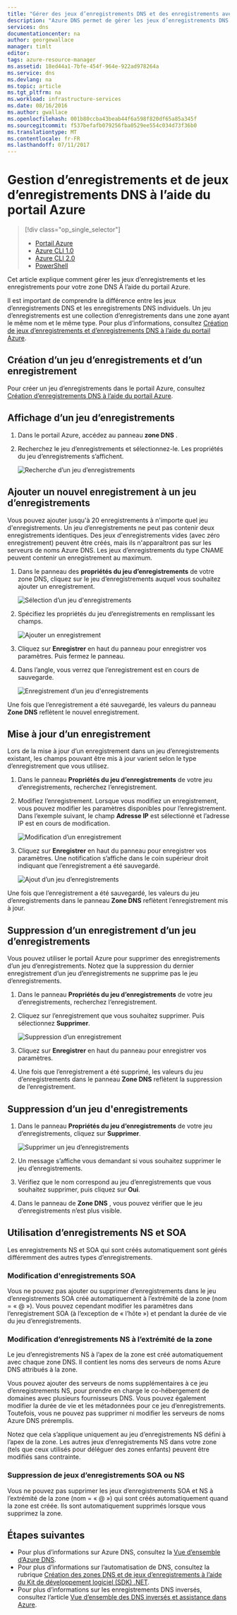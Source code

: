 ```yaml
---
title: "Gérer des jeux d’enregistrements DNS et des enregistrements avec Azure DNS | Microsoft Docs"
description: "Azure DNS permet de gérer les jeux d’enregistrements DNS et les enregistrements lors de l’hébergement de votre domaine."
services: dns
documentationcenter: na
author: georgewallace
manager: timlt
editor: 
tags: azure-resource-manager
ms.assetid: 18ed44a1-7bfe-454f-964e-922ad978264a
ms.service: dns
ms.devlang: na
ms.topic: article
ms.tgt_pltfrm: na
ms.workload: infrastructure-services
ms.date: 08/16/2016
ms.author: gwallace
ms.openlocfilehash: 001b80ccba43beab44f6a598f820df65a85a345f
ms.sourcegitcommit: f537befafb079256fba0529ee554c034d73f36b0
ms.translationtype: MT
ms.contentlocale: fr-FR
ms.lasthandoff: 07/11/2017
---
```

# <a name="manage-dns-records-and-record-sets-by-using-the-azure-portal"></a>Gestion d’enregistrements et de jeux d’enregistrements DNS à l’aide du portail Azure

> [!div class="op_single_selector"]
> * [Portail Azure](dns-operations-recordsets-portal.md)
> * [Azure CLI 1.0](dns-operations-recordsets-cli-nodejs.md)
> * [Azure CLI 2.0](dns-operations-recordsets-cli.md)
> * [PowerShell](dns-operations-recordsets.md)

Cet article explique comment gérer les jeux d’enregistrements et les enregistrements pour votre zone DNS À l’aide du portail Azure.

Il est important de comprendre la différence entre les jeux d’enregistrements DNS et les enregistrements DNS individuels. Un jeu d’enregistrements est une collection d’enregistrements dans une zone ayant le même nom et le même type. Pour plus d’informations, consultez [Création de jeux d’enregistrements et d’enregistrements DNS à l’aide du portail Azure](dns-getstarted-create-recordset-portal.md).

## <a name="create-a-new-record-set-and-record"></a>Création d’un jeu d’enregistrements et d’un enregistrement

Pour créer un jeu d’enregistrements dans le portail Azure, consultez [Création d’enregistrements DNS à l’aide du portail Azure](dns-getstarted-create-recordset-portal.md).

## <a name="view-a-record-set"></a>Affichage d’un jeu d’enregistrements

1. Dans le portail Azure, accédez au panneau **zone DNS** .
2. Recherchez le jeu d’enregistrements et sélectionnez-le. Les propriétés du jeu d’enregistrements s’affichent.

    ![Recherche d’un jeu d’enregistrements](./media/dns-operations-recordsets-portal/searchset500.png)

## <a name="add-a-new-record-to-a-record-set"></a>Ajouter un nouvel enregistrement à un jeu d’enregistrements

Vous pouvez ajouter jusqu'à 20 enregistrements à n'importe quel jeu d'enregistrements. Un jeu d’enregistrements ne peut pas contenir deux enregistrements identiques. Des jeux d'enregistrements vides (avec zéro enregistrement) peuvent être créés, mais ils n'apparaîtront pas sur les serveurs de noms Azure DNS. Les jeux d’enregistrements du type CNAME peuvent contenir un enregistrement au maximum.

1. Dans le panneau des **propriétés du jeu d’enregistrements** de votre zone DNS, cliquez sur le jeu d’enregistrements auquel vous souhaitez ajouter un enregistrement.

    ![Sélection d’un jeu d'enregistrements](./media/dns-operations-recordsets-portal/selectset500.png)

2. Spécifiez les propriétés du jeu d’enregistrements en remplissant les champs.

    ![Ajouter un enregistrement](./media/dns-operations-recordsets-portal/addrecord500.png)

3. Cliquez sur **Enregistrer** en haut du panneau pour enregistrer vos paramètres. Puis fermez le panneau.
4. Dans l’angle, vous verrez que l’enregistrement est en cours de sauvegarde.

    ![Enregistrement d’un jeu d'enregistrements](./media/dns-operations-recordsets-portal/saving150.png)

Une fois que l’enregistrement a été sauvegardé, les valeurs du panneau **Zone DNS** reflètent le nouvel enregistrement.

## <a name="update-a-record"></a>Mise à jour d’un enregistrement

Lors de la mise à jour d’un enregistrement dans un jeu d’enregistrements existant, les champs pouvant être mis à jour varient selon le type d’enregistrement que vous utilisez.

1. Dans le panneau **Propriétés du jeu d’enregistrements** de votre jeu d’enregistrements, recherchez l’enregistrement.
2. Modifiez l’enregistrement. Lorsque vous modifiez un enregistrement, vous pouvez modifier les paramètres disponibles pour l’enregistrement. Dans l’exemple suivant, le champ **Adresse IP** est sélectionné et l’adresse IP est en cours de modification.

    ![Modification d’un enregistrement](./media/dns-operations-recordsets-portal/modifyrecord500.png)

3. Cliquez sur **Enregistrer** en haut du panneau pour enregistrer vos paramètres. Une notification s’affiche dans le coin supérieur droit indiquant que l’enregistrement a été sauvegardé.

    ![Ajout d’un jeu d’enregistrements](./media/dns-operations-recordsets-portal/saved150.png)

Une fois que l’enregistrement a été sauvegardé, les valeurs du jeu d’enregistrements dans le panneau **Zone DNS** reflètent l’enregistrement mis à jour.

## <a name="remove-a-record-from-a-record-set"></a>Suppression d’un enregistrement d’un jeu d’enregistrements

Vous pouvez utiliser le portail Azure pour supprimer des enregistrements d’un jeu d’enregistrements. Notez que la suppression du dernier enregistrement d’un jeu d’enregistrements ne supprime pas le jeu d’enregistrements.

1. Dans le panneau **Propriétés du jeu d’enregistrements** de votre jeu d’enregistrements, recherchez l’enregistrement.
2. Cliquez sur l’enregistrement que vous souhaitez supprimer. Puis sélectionnez **Supprimer**.

    ![Suppression d’un enregistrement](./media/dns-operations-recordsets-portal/removerecord500.png)

3. Cliquez sur **Enregistrer** en haut du panneau pour enregistrer vos paramètres.
4. Une fois que l’enregistrement a été supprimé, les valeurs du jeu d’enregistrements dans le panneau **Zone DNS** reflètent la suppression de l’enregistrement.

## <a name="delete"></a>Suppression d’un jeu d'enregistrements

1. Dans le panneau **Propriétés du jeu d’enregistrements** de votre jeu d’enregistrements, cliquez sur **Supprimer**.

    ![Supprimer un jeu d’enregistrements](./media/dns-operations-recordsets-portal/deleterecordset500.png)

2. Un message s’affiche vous demandant si vous souhaitez supprimer le jeu d’enregistrements.
3. Vérifiez que le nom correspond au jeu d’enregistrements que vous souhaitez supprimer, puis cliquez sur **Oui**.
4. Dans le panneau de **Zone DNS** , vous pouvez vérifier que le jeu d’enregistrements n’est plus visible.

## <a name="work-with-ns-and-soa-records"></a>Utilisation d’enregistrements NS et SOA

Les enregistrements NS et SOA qui sont créés automatiquement sont gérés différemment des autres types d’enregistrements.

### <a name="modify-soa-records"></a>Modification d'enregistrements SOA

Vous ne pouvez pas ajouter ou supprimer d’enregistrements dans le jeu d’enregistrements SOA créé automatiquement à l’extrémité de la zone (nom = « @ »). Vous pouvez cependant modifier les paramètres dans l’enregistrement SOA (à l’exception de « l’hôte ») et pendant la durée de vie du jeu d’enregistrements.

### <a name="modify-ns-records-at-the-zone-apex"></a>Modification d’enregistrements NS à l’extrémité de la zone

Le jeu d’enregistrements NS à l’apex de la zone est créé automatiquement avec chaque zone DNS. Il contient les noms des serveurs de noms Azure DNS attribués à la zone.

Vous pouvez ajouter des serveurs de noms supplémentaires à ce jeu d’enregistrements NS, pour prendre en charge le co-hébergement de domaines avec plusieurs fournisseurs DNS. Vous pouvez également modifier la durée de vie et les métadonnées pour ce jeu d’enregistrements. Toutefois, vous ne pouvez pas supprimer ni modifier les serveurs de noms Azure DNS préremplis.

Notez que cela s’applique uniquement au jeu d’enregistrements NS défini à l’apex de la zone. Les autres jeux d’enregistrements NS dans votre zone (tels que ceux utilisés pour déléguer des zones enfants) peuvent être modifiés sans contrainte.

### <a name="delete-soa-or-ns-record-sets"></a>Suppression de jeux d’enregistrements SOA ou NS

Vous ne pouvez pas supprimer les jeux d’enregistrements SOA et NS à l’extrémité de la zone (nom = « @ ») qui sont créés automatiquement quand la zone est créée. Ils sont automatiquement supprimés lorsque vous supprimez la zone.

## <a name="next-steps"></a>Étapes suivantes

* Pour plus d’informations sur Azure DNS, consultez la [Vue d’ensemble d’Azure DNS](dns-overview.md).
* Pour plus d’informations sur l’automatisation de DNS, consultez la rubrique [Création des zones DNS et de jeux d’enregistrements à l’aide du Kit de développement logiciel (SDK) .NET](dns-sdk.md).
* Pour plus d’informations sur les enregistrements DNS inversés, consultez l’article [Vue d’ensemble des DNS inversés et assistance dans Azure](dns-reverse-dns-overview.md).
